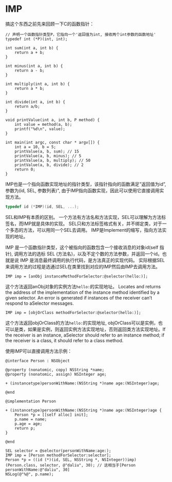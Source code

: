 # IMP

搞这个东西之前先来回顾一下C的函数指针：

```
// 声明一个函数指针类型P，它指向一个'返回值为int, 接收两个int参数的函数地址'
typedef int (*P)(int, int);

int sum(int a, int b) {
    return a + b;
}

int minus(int a, int b) {
    return a - b;
}

int multiply(int a, int b) {
    return a * b;
}

int divide(int a, int b) {
    return a/b;
}

void printValue(int a, int b, P method) {
    int value = method(a, b);
    printf("%d\n", value);
}

int main(int argc, const char * argv[]) {
    int a = 10, b = 5;
    printValue(a, b, sum); // 15
    printValue(a, b, minus); // 5
    printValue(a, b, multiply); // 50
    printValue(a, b, divide); // 2
    return 0;
}
```

IMP也是一个指向函数实现地址的指针类型，该指针指向的函数满足"返回值为id”, 参数为(id, SEL, 参数列表)", 由于IMP指向函数实现，因此可以使用它直接调用实现方法。

```C
typedef id (*IMP)(id, SEL, ...);
```

SEL和IMP有本质的区别。
一个方法有方法名和方法实现，SEL可以理解为方法标签名，而IMP就是具体的实现。
SEL只和方法标签格式有关，并不绑定类，对于一个多态的方法，可以用同一个SEL去调用。
IMP是Implement的缩写，指向方法实现的地址。

IMP 是一个函数指针类型，这个被指向的函数包含一个接收消息的对象id(self  指针), 调用方法的选标 SEL (方法名)，以及不定个数的方法参数，并返回一个id。也就是说 IMP 是消息最终调用的执行代码，是方法真正的实现代码。
实际根据SEL来调用方法的过程是选通过SEL在类里找到对应的IMP然后由IMP去调用方法。

```
IMP imp = [anObj instanceMethodForSelector:@selector(hello:)];
```
这个方法返回anObj对象的实例方法`hello:`的实现地址。
Locates and returns the address of the implementation of the instance method identified by a given selector. An error is generated if instances of the receiver can’t respond to aSelector messages.

```
IMP imp = [objOrClass methodForSelector:@selector(hello:)];
```
这个方法返回objOrClass的方法`hello:`的实现地址, objOrClass可以是实例，也可以是类，如果是实例，则返回实例方法实现地址，否则返回类方法实现地址。If the receiver is an instance, aSelector should refer to an instance method; if the receiver is a class, it should refer to a class method.

使用IMP可以直接调用方法示例：

```
@interface Person : NSObject

@property (nonatomic, copy) NSString *name;
@property (nonatomic, assign) NSInteger age;

+ (instancetype)personWithName:(NSString *)name age:(NSInteger)age;

@end

@implementation Person

+ (instancetype)personWithName:(NSString *)name age:(NSInteger)age {
    Person *p = [[self alloc] init];
    p.name = name;
    p.age = age;
    return p;
}

@end
```

```
SEL selector = @selector(personWithName:age:);
IMP imp = [Person methodForSelector:selector];
Person *p = ((id (*)(id, SEL, NSString *, NSInteger))imp)(Person.class, selector, @"daliu", 30); // 这相当于[Person personWithName:@"daliu", 30]
NSLog(@"%@", p.name);
```





